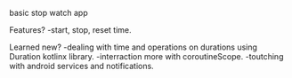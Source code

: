 basic stop watch app

Features?
-start, stop, reset time.

Learned new?
-dealing with time and operations on durations using Duration kotlinx library.
-interraction more with coroutineScope.
-toutching with android services and notifications.
